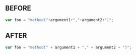 ## BEFORE

```javascript
var foo = "method("+argument1+","+argument2+")";
```

## AFTER
```javascript
var foo = "method(" + argument1 + "," + argument2 + ")";
```
